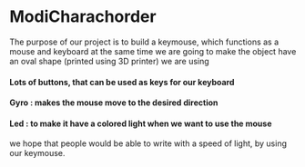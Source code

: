 # ModiCharachorder
The purpose of our project is to build a keymouse, which functions as a mouse and keyboard at the same time
we are going to make the object have an oval shape (printed using 3D printer)
we are using 
#### Lots of buttons, that can be used as keys for our keyboard 
#### Gyro : makes the mouse move to the desired direction
#### Led : to make it have a colored light when we want to use the mouse

we hope that people would be able to write with a speed of light, by using our keymouse.

